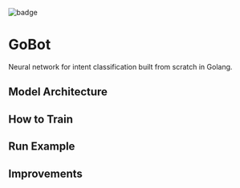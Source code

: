 ![badge](https://github.com/arturobermejo/gobot/actions/workflows/ci.yml/badge.svg)

# GoBot
Neural network for intent classification built from scratch in Golang.

## Model Architecture

## How to Train

## Run Example

## Improvements